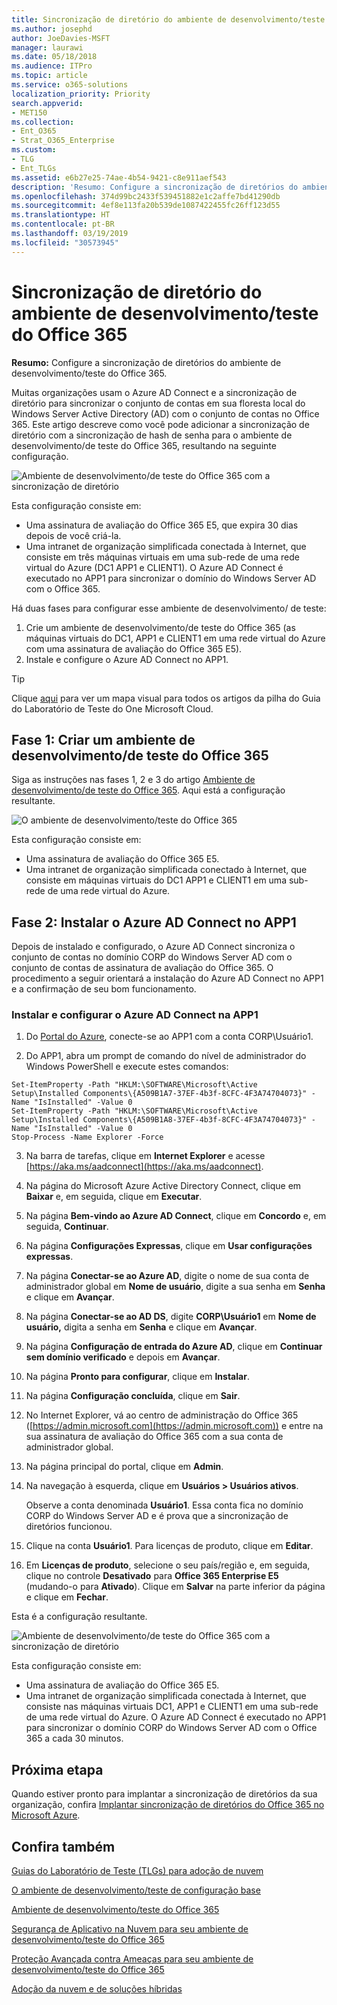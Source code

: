 ```yaml
---
title: Sincronização de diretório do ambiente de desenvolvimento/teste do Office 365
ms.author: josephd
author: JoeDavies-MSFT
manager: laurawi
ms.date: 05/18/2018
ms.audience: ITPro
ms.topic: article
ms.service: o365-solutions
localization_priority: Priority
search.appverid:
- MET150
ms.collection:
- Ent_O365
- Strat_O365_Enterprise
ms.custom:
- TLG
- Ent_TLGs
ms.assetid: e6b27e25-74ae-4b54-9421-c8e911aef543
description: 'Resumo: Configure a sincronização de diretórios do ambiente de desenvolvimento/teste do Office 365.'
ms.openlocfilehash: 374d99bc2433f539451882e1c2affe7bd41290db
ms.sourcegitcommit: 4ef8e113fa20b539de1087422455fc26ff123d55
ms.translationtype: HT
ms.contentlocale: pt-BR
ms.lasthandoff: 03/19/2019
ms.locfileid: "30573945"
---
```

# <a name="directory-synchronization-for-your-office-365-devtest-environment"></a>Sincronização de diretório do ambiente de desenvolvimento/teste do Office 365

 **Resumo:** Configure a sincronização de diretórios do ambiente de desenvolvimento/teste do Office 365.
  
Muitas organizações usam o Azure AD Connect e a sincronização de diretório para sincronizar o conjunto de contas em sua floresta local do Windows Server Active Directory (AD) com o conjunto de contas no Office 365. Este artigo descreve como você pode adicionar a sincronização de diretório com a sincronização de hash de senha para o ambiente de desenvolvimento/de teste do Office 365, resultando na seguinte configuração.
  
![Ambiente de desenvolvimento/de teste do Office 365 com a sincronização de diretório](media/be5b37b0-f832-4878-b153-436c31546e21.png)
  
Esta configuração consiste em: 
  
- Uma assinatura de avaliação do Office 365 E5, que expira 30 dias depois de você criá-la.
- Uma intranet de organização simplificada conectada à Internet, que consiste em três máquinas virtuais em uma sub-rede de uma rede virtual do Azure (DC1 APP1 e CLIENT1). O Azure AD Connect é executado no APP1 para sincronizar o domínio do Windows Server AD com o Office 365.
    
Há duas fases para configurar esse ambiente de desenvolvimento/ de teste:
  
1. Crie um ambiente de desenvolvimento/de teste do Office 365 (as máquinas virtuais do DC1, APP1 e CLIENT1 em uma rede virtual do Azure com uma assinatura de avaliação do Office 365 E5).
2. Instale e configure o Azure AD Connect no APP1.
    
> [!TIP]
> Clique [aqui](http://aka.ms/catlgstack) para ver um mapa visual para todos os artigos da pilha do Guia do Laboratório de Teste do One Microsoft Cloud.
  
## <a name="phase-1-create-an-office-365-devtest-environment"></a>Fase 1: Criar um ambiente de desenvolvimento/de teste do Office 365

Siga as instruções nas fases 1, 2 e 3 do artigo [Ambiente de desenvolvimento/de teste do Office 365](office-365-dev-test-environment.md). Aqui está a configuração resultante.
  
![O ambiente de desenvolvimento/teste do Office 365](media/48fb91aa-09b0-4020-a496-a8253920c45d.png)
  
Esta configuração consiste em: 
  
- Uma assinatura de avaliação do Office 365 E5.
- Uma intranet de organização simplificada conectado à Internet, que consiste em máquinas virtuais do DC1 APP1 e CLIENT1 em uma sub-rede de uma rede virtual do Azure.
    
## <a name="phase-2-install-azure-ad-connect-on-app1"></a>Fase 2: Instalar o Azure AD Connect no APP1

Depois de instalado e configurado, o Azure AD Connect sincroniza o conjunto de contas no domínio CORP do Windows Server AD com o conjunto de contas de assinatura de avaliação do Office 365. O procedimento a seguir orientará a instalação do Azure AD Connect no APP1 e a confirmação de seu bom funcionamento.
  
### <a name="install-and-configure-azure-ad-connect-on-app1"></a>Instalar e configurar o Azure AD Connect na APP1

1. Do [Portal do Azure](https://portal.azure.com), conecte-se ao APP1 com a conta CORP\\Usuário1.
    
2. Do APP1, abra um prompt de comando do nível de administrador do Windows PowerShell e execute estes comandos:
    
  ```
  Set-ItemProperty -Path "HKLM:\SOFTWARE\Microsoft\Active Setup\Installed Components\{A509B1A7-37EF-4b3f-8CFC-4F3A74704073}" -Name "IsInstalled" -Value 0
Set-ItemProperty -Path "HKLM:\SOFTWARE\Microsoft\Active Setup\Installed Components\{A509B1A8-37EF-4b3f-8CFC-4F3A74704073}" -Name "IsInstalled" -Value 0
Stop-Process -Name Explorer -Force

  ```

3. Na barra de tarefas, clique em **Internet Explorer** e acesse [https://aka.ms/aadconnect](https://aka.ms/aadconnect).
    
4. Na página do Microsoft Azure Active Directory Connect, clique em **Baixar** e, em seguida, clique em **Executar**.
    
5. Na página **Bem-vindo ao Azure AD Connect**, clique em **Concordo** e, em seguida, **Continuar**.
    
6. Na página **Configurações Expressas**, clique em **Usar configurações expressas**.
    
7. Na página **Conectar-se ao Azure AD**, digite o nome de sua conta de administrador global em **Nome de usuário**, digite a sua senha em **Senha** e clique em **Avançar**.
    
8. Na página **Conectar-se ao AD DS**, digite **CORP\\Usuário1** em **Nome de usuário,** digita a senha em **Senha** e clique em **Avançar**.
    
9. Na página **Configuração de entrada do Azure AD**, clique em **Continuar sem domínio verificado** e depois em **Avançar**.
    
10. Na página **Pronto para configurar**, clique em **Instalar**.
    
11. Na página **Configuração concluída**, clique em **Sair**.
    
12. No Internet Explorer, vá ao centro de administração do Office 365 ([https://admin.microsoft.com](https://admin.microsoft.com)) e entre na sua assinatura de avaliação do Office 365 com a sua conta de administrador global.
    
13. Na página principal do portal, clique em **Admin**.
    
14. Na navegação à esquerda, clique em **Usuários > Usuários ativos**.
    
    Observe a conta denominada **Usuário1**. Essa conta fica no domínio CORP do Windows Server AD e é prova que a sincronização de diretórios funcionou.
    
15. Clique na conta **Usuário1**. Para licenças de produto, clique em **Editar**.
    
16. Em **Licenças de produto**, selecione o seu país/região e, em seguida, clique no controle **Desativado** para **Office 365 Enterprise E5** (mudando-o para **Ativado**). Clique em **Salvar** na parte inferior da página e clique em **Fechar**.
    
Esta é a configuração resultante.
  
![Ambiente de desenvolvimento/de teste do Office 365 com a sincronização de diretório](media/be5b37b0-f832-4878-b153-436c31546e21.png)
  
Esta configuração consiste em: 
  
- Uma assinatura de avaliação do Office 365 E5.
- Uma intranet de organização simplificada conectada à Internet, que consiste nas máquinas virtuais DC1, APP1 e CLIENT1 em uma sub-rede de uma rede virtual do Azure. O Azure AD Connect é executado no APP1 para sincronizar o domínio CORP do Windows Server AD com o Office 365 a cada 30 minutos.
    
## <a name="next-step"></a>Próxima etapa

Quando estiver pronto para implantar a sincronização de diretórios da sua organização, confira [Implantar sincronização de diretórios do Office 365 no Microsoft Azure](deploy-office-365-directory-synchronization-dirsync-in-microsoft-azure.md).

## <a name="see-also"></a>Confira também


[Guias do Laboratório de Teste (TLGs) para adoção de nuvem](cloud-adoption-test-lab-guides-tlgs.md)

[O ambiente de desenvolvimento/teste de configuração base](base-configuration-dev-test-environment.md) 

[Ambiente de desenvolvimento/teste do Office 365](office-365-dev-test-environment.md)

[Segurança de Aplicativo na Nuvem para seu ambiente de desenvolvimento/teste do Office 365](cloud-app-security-for-your-office-365-dev-test-environment.md)

[Proteção Avançada contra Ameaças para seu ambiente de desenvolvimento/teste do Office 365](advanced-threat-protection-for-your-office-365-dev-test-environment.md)

[Adoção da nuvem e de soluções híbridas](cloud-adoption-and-hybrid-solutions.md)





